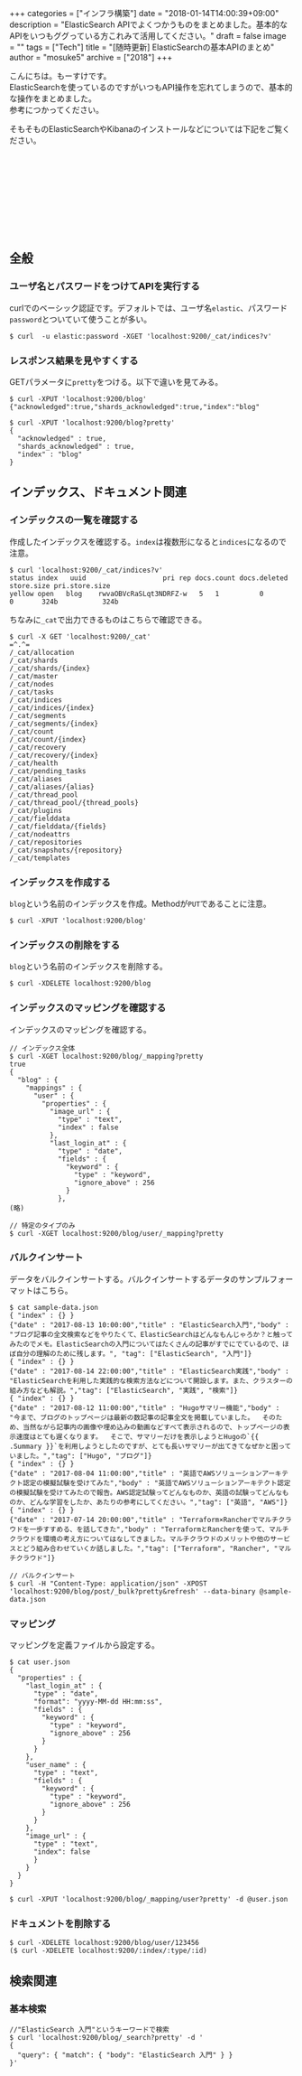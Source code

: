 +++
categories = ["インフラ構築"]
date = "2018-01-14T14:00:39+09:00"
description = "ElasticSearch APIでよくつかうものをまとめました。基本的なAPIをいつもググっている方これみて活用してください。"
draft = false
image = ""
tags = ["Tech"]
title = "[随時更新] ElasticSearchの基本APIのまとめ"
author = "mosuke5"
archive = ["2018"]
+++

こんにちは。もーすけです。  
ElasticSearchを使っているのですがいつもAPI操作を忘れてしまうので、基本的な操作をまとめました。  
参考につかってください。

そもそものElasticSearchやKibanaのインストールなどについては下記をご覧ください。
<div class="iframely-embed"><div class="iframely-responsive" style="height: 140px; padding-bottom: 0;"><a href="https://blog.mosuke.tech/entry/2017/08/13/elasticsearch_basic/" data-iframely-url="//cdn.iframe.ly/e14fjI9"></a></div></div><script async src="//cdn.iframe.ly/embed.js" charset="utf-8"></script>

<!--more-->

## 全般
### ユーザ名とパスワードをつけてAPIを実行する
curlでのベーシック認証です。デフォルトでは、ユーザ名`elastic`、パスワード`password`とついていて使うことが多い。

```
$ curl  -u elastic:password -XGET 'localhost:9200/_cat/indices?v'
```

### レスポンス結果を見やすくする
GETパラメータに`pretty`をつける。以下で違いを見てみる。

```
$ curl -XPUT 'localhost:9200/blog'
{"acknowledged":true,"shards_acknowledged":true,"index":"blog"

$ curl -XPUT 'localhost:9200/blog?pretty'
{
  "acknowledged" : true,
  "shards_acknowledged" : true,
  "index" : "blog"
}
```

## インデックス、ドキュメント関連
### インデックスの一覧を確認する
作成したインデックスを確認する。`index`は複数形になると`indices`になるので注意。

```
$ curl 'localhost:9200/_cat/indices?v'
status index   uuid                   pri rep docs.count docs.deleted store.size pri.store.size
yellow open   blog    rwvaOBVcRaSLqt3NDRFZ-w   5   1          0            0       324b           324b
```

ちなみに`_cat`で出力できるものはこちらで確認できる。

```
$ curl -X GET 'localhost:9200/_cat'
=^.^=
/_cat/allocation
/_cat/shards
/_cat/shards/{index}
/_cat/master
/_cat/nodes
/_cat/tasks
/_cat/indices
/_cat/indices/{index}
/_cat/segments
/_cat/segments/{index}
/_cat/count
/_cat/count/{index}
/_cat/recovery
/_cat/recovery/{index}
/_cat/health
/_cat/pending_tasks
/_cat/aliases
/_cat/aliases/{alias}
/_cat/thread_pool
/_cat/thread_pool/{thread_pools}
/_cat/plugins
/_cat/fielddata
/_cat/fielddata/{fields}
/_cat/nodeattrs
/_cat/repositories
/_cat/snapshots/{repository}
/_cat/templates
```

### インデックスを作成する
`blog`という名前のインデックスを作成。Methodが`PUT`であることに注意。

```
$ curl -XPUT 'localhost:9200/blog'
```

### インデックスの削除をする
`blog`という名前のインデックスを削除する。

```
$ curl -XDELETE localhost:9200/blog
```

### インデックスのマッピングを確認する
インデックスのマッピングを確認する。

```
// インデックス全体
$ curl -XGET localhost:9200/blog/_mapping?pretty
true
{
  "blog" : {
    "mappings" : {
      "user" : {
        "properties" : {
          "image_url" : {
            "type" : "text",
            "index" : false
          },
          "last_login_at" : {
            "type" : "date",
            "fields" : {
              "keyword" : {
                "type" : "keyword",
                "ignore_above" : 256
              }
            },
(略)
```

```
// 特定のタイプのみ
$ curl -XGET localhost:9200/blog/user/_mapping?pretty
```

### バルクインサート
データをバルクインサートする。バルクインサートするデータのサンプルフォーマットはこちら。
```
$ cat sample-data.json
{ "index" : {} }
{"date" : "2017-08-13 10:00:00","title" : "ElasticSearch入門","body" : "ブログ記事の全文検索などをやりたくて、ElasticSearchはどんなもんじゃろか？と触ってみたのでメモ。ElasticSearchの入門についてはたくさんの記事がすでにでているので、ほぼ自分の理解のために残します。", "tag": ["ElasticSearch", "入門"]}
{ "index" : {} }
{"date" : "2017-08-14 22:00:00","title" : "ElasticSearch実践","body" : "ElasticSearchを利用した実践的な検索方法などについて開設します。また、クラスターの組み方なども解説。","tag": ["ElasticSearch", "実践", "検索"]}
{ "index" : {} }
{"date" : "2017-08-12 11:00:00","title" : "Hugoサマリー機能","body" : "今まで、ブログのトップページは最新の数記事の記事全文を掲載していました。  そのため、当然ながら記事内の画像や埋め込みの動画などすべて表示されるので、トップページの表示速度はとても遅くなります。  そこで、サマリーだけを表示しようとHugoの`{{ .Summary }}`を利用しようとしたのですが、とても長いサマリーが出てきてなぜかと困っていました。","tag": ["Hugo", "ブログ"]}
{ "index" : {} }
{"date" : "2017-08-04 11:00:00","title" : "英語でAWSソリューションアーキテクト認定の模擬試験を受けてみた","body" : "英語でAWSソリューションアーキテクト認定の模擬試験を受けてみたので報告。AWS認定試験ってどんなものか、英語の試験ってどんなものか、どんな学習をしたか、あたりの参考にしてください。","tag": ["英語", "AWS"]}
{ "index" : {} }
{"date" : "2017-07-14 20:00:00","title" : "Terraform×Rancherでマルチクラウドを一歩すすめる、を話してきた","body" : "TerraformとRancherを使って、マルチクラウドを環境の考え方についてはなしてきました。マルチクラウドのメリットや他のサービスとどう組み合わせていくか話しました。","tag": ["Terraform", "Rancher", "マルチクラウド"]}

// バルクインサート
$ curl -H "Content-Type: application/json" -XPOST 'localhost:9200/blog/post/_bulk?pretty&refresh' --data-binary @sample-data.json
```

### マッピング
マッピングを定義ファイルから設定する。

```
$ cat user.json
{
  "properties" : {
    "last_login_at" : {
      "type" : "date",
      "format": "yyyy-MM-dd HH:mm:ss",
      "fields" : {
        "keyword" : {
          "type" : "keyword",
          "ignore_above" : 256
        }
      }
    },
    "user_name" : {
      "type" : "text",
      "fields" : {
        "keyword" : {
          "type" : "keyword",
          "ignore_above" : 256
        }
      }
    },
    "image_url" : {
      "type" : "text",
      "index": false
      }
    }
  }
}

$ curl -XPUT 'localhost:9200/blog/_mapping/user?pretty' -d @user.json
```

### ドキュメントを削除する
```
$ curl -XDELETE localhost:9200/blog/user/123456
($ curl -XDELETE localhost:9200/:index/:type/:id)
```

## 検索関連
### 基本検索
```
//"ElasticSearch 入門"というキーワードで検索
$ curl 'localhost:9200/blog/_search?pretty' -d '
{
  "query": { "match": { "body": "ElasticSearch 入門" } }
}'
```